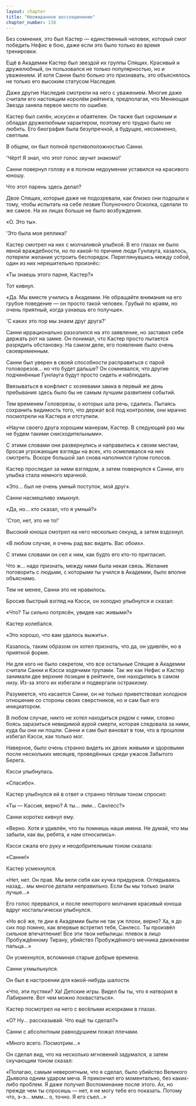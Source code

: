 ```yaml
---
layout: chapter
title: "Неожиданное воссоединение"
chapter_number: 138
---
```


Без сомнения, это был Кастер — единственный человек, который смог победить Нефис в бою, даже если это было только во время тренировки.

Ещё в Академии Кастер был звездой их группы Спящих. Красивый и дружелюбный, он пользовался не только популярностью, но и уважением. И хотя Санни было больно это признавать, это объяснялось не только его высоким статусом Наследия.

Даже другие Наследия смотрели на него с уважением. Многие даже считали его настоящим королём рейтинга, предполагая, что Меняющая Звезда заняла первое место по ошибке.

Кастер был силён, искусен и обаятелен. Он также был скромным и обладал дружелюбным характером, поэтому его трудно было не любить. Его биография была безупречной, а будущее, несомненно, светлым.

В общем, он был полной противоположностью Санни.

'Чёрт! Я знал, что этот голос звучит знакомо!'

Санни повернул голову и в полном недоумении уставился на красивого юношу.

Что этот парень здесь делал?

Двое Спящих, которые даже не подозревали, как близко они подошли к тому, чтобы испытать на себе лезвие Полуночного Осколка, сделали то же самое. На их лицах больше не было возбуждения.

«О. Это ты».

'Это была моя реплика!'

Кастер смотрел на них с молчаливой улыбкой. В его глазах не было явной враждебности, но по какой-то причине люди Гунлауга, казалось, потеряли желание устроить беспорядок. Переглянувшись между собой, один из них нерешительно произнёс:

«Ты знаешь этого парня, Кастер?»

Тот кивнул.

«Да. Мы вместе учились в Академии. Не обращайте внимания на его грубое поведение — он просто такой человек. Грубый по краям, но очень приятный, когда узнаешь его получше».

'С каких это пор мы знаем друг друга?'

Санни иррационально разозлился на это заявление, но заставил себя держать рот на замке. Он понимал, что Кастер просто пытается разрядить обстановку. На самом деле, его появление было очень своевременным.

Санни был уверен в своей способности расправиться с парой головорезов... но что будет дальше? Он сомневался, что другие подчинённые Гунлауга будут просто сидеть и наблюдать.

Ввязываться в конфликт с хозяевами замка в первый же день пребывания здесь было бы не самым лучшим развитием событий.

Тем временем Головорезы, о которых шла речь, сдались. Пытаясь сохранить видимость того, что держат всё под контролем, они мрачно посмотрели на Кастера и отступили.

«Научи своего друга хорошим манерам, Кастер. В следующий раз мы не будем такими снисходительными».

С этими словами они развернулись и направились к своим местам, бросая угрожающие взгляды на всех, кто осмеливался на них смотреть. Вскоре большой зал снова наполнился гулом голосов.

Кастер проследил за ними взглядом, а затем повернулся к Санни, его улыбка стала немного мрачной.

«Это... был не очень умный поступок, мой друг».

Санни насмешливо хмыкнул.

«Да, но... кто сказал, что я умный?»

'Стоп, нет, это не то!'

Высокий юноша смотрел на него несколько секунд, а затем вздохнул.

«В любом случае, я очень рад вас видеть. Вас обоих».

С этими словами он сел к ним, как будто его кто-то пригласил.

Что ж... надо признать, между ними была некая связь. Желание поговорить с людьми, с которыми ты учился в Академии, было вполне объяснимо.

Тем не менее, Санни это не нравилось.

Бросив быстрый взгляд на Кэсси, он холодно улыбнулся и сказал:

«Что? Ты сильно потрясён, увидев нас живыми?»

Кастер колебался.

«Это хорошо, что вам удалось выжить».

Казалось, таким образом он хотел признать, что да, он удивлён, но в приятной форме.

Ни для кого не было секретом, что все остальные Спящие в Академии считали Санни и Кэсси ходячими трупами. Так же как Нефис и Кастер занимали две верхние позиции в рейтинге, они находились в самом низу. Из-за этого их избегали и подвергали остракизму.

Разумеется, что касается Санни, он не только приветствовал холодное отношение со стороны своих сверстников, но и сам был его инициатором.

В любом случае, никто не хотел находиться рядом с ними, словно боясь заразиться невидимой аурой смерти, которая следовала за ними, куда бы они ни пошли. Санни и сам был виноват в том, что в прошлом избегал Кэсси, как только мог.

Наверное, было очень странно видеть их двоих живыми и здоровыми после нескольких месяцев, проведённых среди ужасов Забытого Берега.

Кэсси улыбнулась.

«Спасибо».

Кастер улыбнулся ей в ответ и странно тёплым тоном спросил:

«Ты — Кассия, верно? А ты... эмм... Санлесс?»

Санни коротко кивнул ему.

«Верно. Хотя я удивлён, что ты помнишь наши имена. Не думай, что мы забыли, как вы, ребята, к нам относились».

Кэсси сжала его руку и неодобрительным тоном сказала:

«Санни!»

Кастер усмехнулся.

«Нет, нет. Он прав. Мы вели себя как кучка придурков. Оглядываясь назад... мы многое делали неправильно. Если бы мы только знали лучше...»

Его голос прервался, и после некоторого молчания красивый юноша вдруг ностальгически улыбнулся.

«Но всё же, те дни в Академии были не так уж плохи, верно? Ха, я до сих пор помню, как впервые встретил тебя, Санлесс. Ты произвёл сильное впечатление! Все эти твои небылицы: плевок в лицо Пробуждённому Тирану, убийство Пробуждённого мечника движением пальца...»

Он усмехнулся, вспоминая старые добрые времена.

Санни ухмыльнулся.

Он был в настроении для какой-нибудь шалости.

«Что, эти пустяки? Ха! Детские игры. Видел бы ты, что я натворил в Лабиринте. Вот чем можно похвастаться».

Кастер посмотрел на него с весёлыми искорками в глазах.

«О? Ну... рассказывай. Что ещё ты сделал?»

Санни с абсолютным равнодушием пожал плечами.

«Много всего. Посмотрим...»

Он сделал вид, что на несколько мгновений задумался, а затем скучающим тоном сказал:

«Полагаю, самым невероятным, что я сделал, было убийство Великого Дьявола одним ударом меча. Я прикончил его моментально, без каких-либо проблем. Я даже получил Воспоминание после этого. Ах, но прежде чем ты спросишь — нет, я не могу тебе его показать. Потому что, э-э... ммм... о, точно. Я его съел...»
